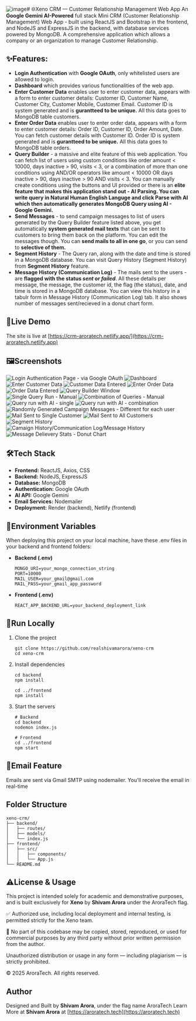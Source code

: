 ![image](https://github.com/user-attachments/assets/6327049a-e423-4798-80fe-f2141f13dccf)# 🌐Xeno CRM — Customer Relationship Management Web App
An **Google Gemini AI-Powered** full stack Mini CRM (Customer Relationship Management) Web App - built using ReactJS and Bootstrap in the frontend, and NodeJS and ExpressJS in the backend, with database services powered by MongoDB. A comprehensive application which allows a company or an organization to manage Customer Relationship.

## ✨Features:
- **Login Authentication** with **Google OAuth**, only whitelisted users are allowed to login.
- **Dashboard** which provides various functionalities of the web app.
- **Enter Customer Data** enables user to enter customer data, appears with a form to enter customer details: Customer ID, Customer Name, Customer City, Customer Mobile, Customer Email. Customer ID is system generated and is **gurantteed to be unique.** All this data goes to MongoDB table customers.
- **Enter Order Data** enables user to enter order data, appears with a form to enter customer details: Order ID, Customer ID, Order Amount, Date. You can fetch customer details with Customer ID. Order ID is system generated and is **gurantteed to be unique.** All this data goes to MongoDB table orders.
- **Query Builder** - a massive and elite feature of this web application. You can fetch list of users using custom conditions like order amount < 10000, days inactive > 90, visits < 3, or a combination of more than one conditions using AND/OR operators like amount < 10000 OR days inactive > 90, days inactive > 90 AND visits < 3. You can manually create conditions using the buttons and UI provided or there is an **elite feature that makes this application stand out - AI Parsing. You can write query in Natural Human English Languge and click Parse with AI which then automatically generates MongoDB Query using AI - Google Gemini.**
- **Send Messages** - to send campaign messages to list of users generated by the Query Builder feature listed above, you get automatically **system generated mail texts** that can be sent to customers to bring them back on the platform. You can edit the messages though. You can **send mails to all in one go**, or you can send to **selective of them.**
- **Segment History** - The Query ran, along with the date and time is stored in a MongoDB database. You can visit Query History (Segment History) from **Segment History** feature.
- **Message History (Communication Log)** - The mails sent to the users - are **flagged with the status *sent* or *failed***. All these details per message, the message, the customer id, the flag (the status), date, and time is stored in a MongoDB database. You can view this history in a tabulr form in Message History (Communication Log) tab. It also shows number of messages sent/recieved in a donut chart form.

## 🚀Live Demo
The site is live at [https://crm-aroratech.netlify.app/](https://crm-aroratech.netlify.app)

## 🖼️Screenshots
![Login Authentication Page - via Google OAuth](https://github.com/user-attachments/assets/16d869c0-af28-4526-b1cc-c168fffe13af)
![Dashboard](https://github.com/user-attachments/assets/e19b2569-19ae-4bf2-9bad-f2f336e53697)
![Enter Customer Data](https://github.com/user-attachments/assets/9d5529a3-86e7-4f6c-aa20-47b3889ce2d9)
![Customer Data Entered](https://github.com/user-attachments/assets/53a0dadb-9299-4882-bef4-d37650c7e05f)
![Enter Order Data](https://github.com/user-attachments/assets/ae43406f-661d-4fc9-8721-177cbbe49dd6)
![Order Data Entered](https://github.com/user-attachments/assets/befe8f2d-626d-4970-8a48-5d0823971629)
![Query Builder Window](https://github.com/user-attachments/assets/dbc2096c-4377-4ecb-bb08-3d9a3b108403)
![Single Query Run - Manual](https://github.com/user-attachments/assets/cefa3e2c-7d25-4e4d-af67-9c4dfd6012c6)
![Combination of Queries - Manual](https://github.com/user-attachments/assets/acebcb06-689d-4e68-90d7-694c4ee049b1)
![Query run with AI - single](https://github.com/user-attachments/assets/cf61cc50-595a-4428-a08c-4dd7ce0c6a82)
![Query run with AI - combination](https://github.com/user-attachments/assets/fa065da0-f17c-4b22-9968-41729c71954a)
![Randomly Generated Campaign Messages - Different for each user](https://github.com/user-attachments/assets/a76c19ee-c1dc-413d-ad53-fe3c78ebc055)
![Mail Sent to Single Customer](https://github.com/user-attachments/assets/942ecd93-aad8-44b3-af38-2486c76aff45)
![Mail Sent to All Customers](https://github.com/user-attachments/assets/c94eef43-5620-4705-8961-8fd1a4bebac6)
![Segment History](https://github.com/user-attachments/assets/0ed3e052-ee3a-466a-a073-e4b10ab6971e)
![Camaign History/Communication Log/Message History](https://github.com/user-attachments/assets/dbc03b7e-6993-4cdd-9aaf-90b7b0ab5875)
![Message Delievery Stats - Donut Chart](https://github.com/user-attachments/assets/fb82cf50-4368-4c15-8564-b6c7c13b9c65)


## 🛠Tech Stack
- **Frontend:** ReactJS, Axios, CSS
- **Backend:** NodeJS, ExpressJS
- **Database:** MongoDB
- **Authentication:** Google OAuth
- **AI API:** Google Gemini
- **Email Services:** Nodemailer
- **Deployment:** Render (backend), Netlify (frontend)

## 🔐Environment Variables
When deploying this project on your local machine, have these .env files in your backend and frontend folders:

- **Backend (.env)**
  ```
  MONGO_URI=your_mongo_connection_string
  PORT=10000
  MAIL_USER=your_gmail@gmail.com
  MAIL_PASS=your_gmail_app_password
  ```

- **Frontend (.env)**
  ```
  REACT_APP_BACKEND_URL=your_backend_deployment_link
  ```

## 🧪Run Locally
1. Clone the project
   ```
   git clone https://github.com/realshivamarora/xeno-crm
   cd xeno-crm
   ```

2. Install dependencies
   ```
   cd backend
   npm install

   cd ../frontend
   npm install
   ```

3. Start the servers
   ```
   # Backend
   cd backend
   nodemon index.js

   # Frontend
   cd ../frontend
   npm start
   ```
## 📧Email Feature
Emails are sent via Gmail SMTP using nodemailer. You'll receive the email in real-time

## Folder Structure
```
xeno-crm/
├── backend/
│   ├── routes/
│   ├── models/
│   └── index.js
├── frontend/
│   ├── src/
│   │   ├── components/
│   │   └── App.js
└── README.md
```

## ⚠️License & Usage

This project is intended solely for academic and demonstrative purposes, and is built exclusively for **Xeno** by **Shivam Arora** under the AroraTech flag.

✅ Authorized use, including local deployment and internal testing, is permitted strictly for the Xeno team.

🚫 No part of this codebase may be copied, stored, reproduced, or used for commercial purposes by any third party without prior written permission from the author.

Unauthorized distribution or usage in any form — including plagiarism — is strictly prohibited.

© 2025 AroraTech. All rights reserved.

## Author
Designed and Built by **Shivam Arora**, under the flag name AroraTech
Learn More at **Shivam Arora** at [https://aroratech.tech](https://aroratech.tech)
